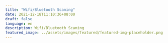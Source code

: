 ```yaml
---
title: "Wifi/Bluetooth Scaning"
date: 2021-12-18T11:10:36+08:00
draft: false
language: en
description: Wifi/Bluetooth Scaning
featured_image: ../assets/images/featured/featured-img-placeholder.png
---
```


